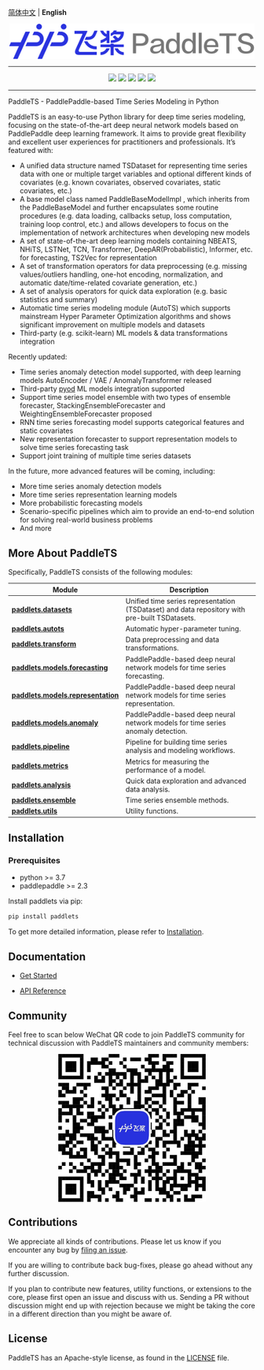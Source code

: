 [简体中文](./README_cn.md) |  **English**

<p align="center">
  <img src="docs/static/images/logo/paddlets-readme-logo.png" align="middle" width=500>
<p>

------------------------------------------------------------------------------------------

<p align="center">
  <a href="https://github.com/PaddlePaddle/PaddleTS/graphs/contributors"><img src="https://img.shields.io/github/contributors/PaddlePaddle/PaddleNLP?color=9ea"></a>
  <a href=""><img src="https://img.shields.io/badge/python-3.7+-aff.svg"></a>
  <a href=""><img src="https://img.shields.io/badge/paddlepaddle-2.3.0+-aff.svg"></a>
  <a href="https://github.com/PaddlePaddle/PaddleTS/commits"><img src="https://img.shields.io/github/commit-activity/m/PaddlePaddle/PaddleTS?color=3af"></a>
  <a href="https://github.com/PaddlePaddle/PaddleTS/issues"><img src="https://img.shields.io/github/issues/PaddlePaddle/PaddleTS?color=9cc"></a>
</p>

--------------------------------------------------------------------------------


PaddleTS - PaddlePaddle-based Time Series Modeling in Python

PaddleTS is an easy-to-use Python library for deep time series modeling,
    focusing on the state-of-the-art deep neural network models based on 
    PaddlePaddle deep learning framework. It aims to provide great flexibility 
    and excellent user experiences for practitioners and professionals. It’s featured with:

* A unified data structure named TSDataset for representing time series data with one 
    or multiple target variables and optional different kinds of covariates 
    (e.g. known covariates, observed covariates, static covariates, etc.)
* A base model class named PaddleBaseModelImpl , which inherits from the PaddleBaseModel 
    and further encapsulates some routine procedures (e.g. data loading, callbacks setup, 
    loss computation, training loop control, etc.) and allows developers to focus on 
    the implementation of network architectures when developing new models
* A set of state-of-the-art deep learning models containing
    NBEATS, NHiTS, LSTNet, TCN, Transformer, DeepAR(Probabilistic), Informer, etc. for forecasting, TS2Vec for representation
* A set of transformation operators for data preprocessing (e.g. missing values/outliers handling, 
    one-hot encoding, normalization, and automatic date/time-related covariate generation, etc.)
* A set of analysis operators for quick data exploration (e.g. basic statistics and summary)
* Automatic time series modeling module (AutoTS) which supports mainstream Hyper Parameter Optimization algorithms and shows significant improvement on multiple models and datasets
* Third-party (e.g. scikit-learn) ML models & data transformations integration

Recently updated:

* Time series anomaly detection model supported, with deep learning models AutoEncoder / VAE / AnomalyTransformer released
* Third-party [pyod](https://github.com/yzhao062/pyod) ML models integration supported
* Support time series model ensemble with two types of ensemble forecaster, StackingEnsembleForecaster and WeightingEnsembleForecaster proposed
* RNN time series forecasting model supports categorical features and static covariates
* New representation forecaster to support representation models to solve time series forecasting task
* Support joint training of multiple time series datasets

In the future, more advanced features will be coming, including:

* More time series anomaly detection models
* More time series representation learning models
* More probabilistic forecasting models
* Scenario-specific pipelines which aim to provide an end-to-end solution for solving real-world business problems
* And more


## More About PaddleTS

Specifically, PaddleTS consists of the following modules:


| Module                                                                                                                    | Description                                                                                   |
|---------------------------------------------------------------------------------------------------------------------------|-----------------------------------------------------------------------------------------------|
| [**paddlets.datasets**](https://paddlets.readthedocs.io/en/latest/source/modules/datasets/overview.html)                  | Unified time series representation (TSDataset) and data repository with pre-built TSDatasets. |
| [**paddlets.autots**](https://paddlets.readthedocs.io/en/latest/source/modules/autots/overview.html)                      | Automatic hyper-parameter tuning.                                                             |
| [**paddlets.transform**](https://paddlets.readthedocs.io/en/latest/source/modules/transform/overview.html)                | Data preprocessing and data transformations.                                                  |
| [**paddlets.models.forecasting**](https://paddlets.readthedocs.io/en/latest/source/modules/models/overview.html)          | PaddlePaddle-based deep neural network models for time series forecasting.                    |
| [**paddlets.models.representation**](https://paddlets.readthedocs.io/en/latest/source/modules/models/representation.html) | PaddlePaddle-based deep neural network models for time series representation.                 |
| [**paddlets.models.anomaly**](https://paddlets.readthedocs.io/en/latest/source/modules/models/anomaly.html)               | PaddlePaddle-based deep neural network models for time series anomaly detection.              |
| [**paddlets.pipeline**](https://paddlets.readthedocs.io/en/latest/source/modules/pipeline/overview.html)                  | Pipeline for building time series analysis and modeling workflows.                            |
| [**paddlets.metrics**](https://paddlets.readthedocs.io/en/latest/source/modules/metrics/overview.html)                    | Metrics for measuring the performance of a model.                                             |
| [**paddlets.analysis**](https://paddlets.readthedocs.io/en/latest/source/modules/analysis/overview.html)                  | Quick data exploration and advanced data analysis.                                            |
| [**paddlets.ensemble**](https://paddlets.readthedocs.io/en/latest/source/modules/ensemble/overview.html)                  | Time series ensemble methods.                                                                 |
| [**paddlets.utils**](https://paddlets.readthedocs.io/en/latest/source/modules/backtest/overview.html)                     | Utility functions.                                                                            |


## Installation

### Prerequisites

* python >= 3.7
* paddlepaddle >= 2.3

Install paddlets via pip:
```bash
pip install paddlets
```

To get more detailed information, please refer to [Installation](https://paddlets.readthedocs.io/en/latest/source/installation/overview.html).


## Documentation

* [Get Started](https://paddlets.readthedocs.io/en/latest/source/get_started/get_started.html)

* [API Reference](https://paddlets.readthedocs.io/en/latest/source/api/paddlets.analysis.html)


## Community

Feel free to scan below WeChat QR code to join PaddleTS community for technical discussion with PaddleTS maintainers and community members:
<p align="center">
    <img src="docs/static/images/wechat_qrcode/wechat_qrcode.jpg" align="middle" height=300 width=300>
</p>

## Contributions

We appreciate all kinds of contributions. Please let us know if you encounter any bug by [filing an issue](https://github.com/PaddlePaddle/PaddleTS/issues).

If you are willing to contribute back bug-fixes, please go ahead without any further discussion.

If you plan to contribute new features, utility functions, or extensions to the core, please first open an issue and discuss with us.
Sending a PR without discussion might end up with rejection because we might be taking the core in a different direction than you might be aware of.


## License
PaddleTS has an Apache-style license, as found in the [LICENSE](LICENSE) file.
